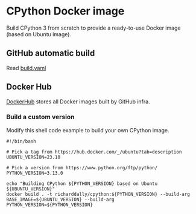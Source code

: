 # CPython Docker image

Build CPython 3 from scratch to provide a ready-to-use Docker image (based on Ubuntu image).

## GitHub automatic build

Read [build.yaml](.github/workflows/build.yaml)

## Docker Hub

[DockerHub](https://hub.docker.com/r/richarddally/cpython) stores all Docker images built by GitHub infra.

### Build a custom version

Modify this shell code example to build your own CPython image.

```shell script
#!/bin/bash

# Pick a tag from https://hub.docker.com/_/ubuntu?tab=description
UBUNTU_VERSION=23.10

# Pick a version from https://www.python.org/ftp/python/
PYTHON_VERSION=3.13.0

echo "Building CPython ${PYTHON_VERSION} based on Ubuntu ${UBUNTU_VERSION}"
docker build . -t richarddally/cpython:${PYTHON_VERSION} --build-arg BASE_IMAGE=${UBUNTU_VERSION} --build-arg PYTHON_VERSION=${PYTHON_VERSION}
```
